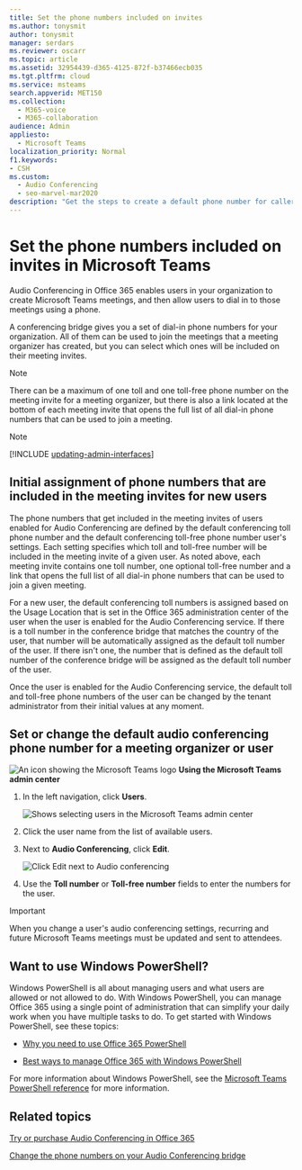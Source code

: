 ```yaml
---
title: Set the phone numbers included on invites
ms.author: tonysmit
author: tonysmit
manager: serdars
ms.reviewer: oscarr
ms.topic: article
ms.assetid: 32954439-d365-4125-872f-b37466ecb035
ms.tgt.pltfrm: cloud
ms.service: msteams
search.appverid: MET150
ms.collection: 
  - M365-voice
  - M365-collaboration
audience: Admin
appliesto: 
  - Microsoft Teams
localization_priority: Normal
f1.keywords:
- CSH
ms.custom: 
  - Audio Conferencing
  - seo-marvel-mar2020
description: "Get the steps to create a default phone number for callers to join a Microsoft Teams meeting. "
---
```


# Set the phone numbers included on invites in Microsoft Teams

Audio Conferencing in Office 365 enables users in your organization to create Microsoft Teams meetings, and then allow users to dial in to those meetings using a phone.
  
A conferencing bridge gives you a set of dial-in phone numbers for your organization. All of them can be used to join the meetings that a meeting organizer has created, but you can select which ones will be included on their meeting invites.
  
> [!NOTE]
> There can be a maximum of one toll and one toll-free phone number on the meeting invite for a meeting organizer, but there is also a link located at the bottom of each meeting invite that opens the full list of all dial-in phone numbers that can be used to join a meeting. 

> [!NOTE]
> [!INCLUDE [updating-admin-interfaces](includes/updating-admin-interfaces.md)]
  
## Initial assignment of phone numbers that are included in the meeting invites for new users

The phone numbers that get included in the meeting invites of users enabled for Audio Conferencing are defined by the default conferencing toll phone number and the default conferencing toll-free phone number user's settings. Each setting specifies which toll and toll-free number will be included in the meeting invite of a given user. As noted above, each meeting invite contains one toll number, one optional toll-free number and a link that opens the full list of all dial-in phone numbers that can be used to join a given meeting.

For a new user, the default conferencing toll numbers is assigned based on the Usage Location that is set in the Office 365 administration center of the user when the user is enabled for the Audio Conferencing service. If there is a toll number in the conference bridge that matches the country of the user, that number will be automatically assigned as the default toll number of the user. If there isn't one, the number that is defined as the default toll number of the conference bridge will be assigned as the default toll number of the user.  

Once the user is enabled for the Audio Conferencing service, the default toll and toll-free phone numbers of the user can be changed by the tenant administrator from their initial values at any moment.

## Set or change the default audio conferencing phone number for a meeting organizer or user

![An icon showing the Microsoft Teams logo](media/teams-logo-30x30.png) **Using the Microsoft Teams admin center**

1. In the left navigation, click **Users**.

    ![Shows selecting users in the Microsoft Teams admin center](media/teams-set-phone-numbers-on-invites-image1.png)

2. Click the user name from the list of available users.

3. Next to **Audio Conferencing**, click **Edit**. 
    
    ![Click Edit next to Audio conferencing](media/teams-set-phone-numbers-on-invites-image3.png)

4. Use the **Toll number** or **Toll-free number** fields to enter the numbers for the user.


> [!IMPORTANT]
> When you change a user's audio conferencing settings, recurring and future Microsoft Teams meetings must be updated and sent to attendees. 

## Want to use Windows PowerShell?

Windows PowerShell is all about managing users and what users are allowed or not allowed to do. With Windows PowerShell, you can manage Office 365 using a single point of administration that can simplify your daily work when you have multiple tasks to do. To get started with Windows PowerShell, see these topics:
    
  - [Why you need to use Office 365 PowerShell](https://go.microsoft.com/fwlink/?LinkId=525041)
    
  - [Best ways to manage Office 365 with Windows PowerShell](https://go.microsoft.com/fwlink/?LinkId=525142)
    
For more information about Windows PowerShell, see the [Microsoft Teams PowerShell reference](https://docs.microsoft.com/powershell/module/teams/?view=teams-ps) for more information. 
  
    
## Related topics

[Try or purchase Audio Conferencing in Office 365](/SkypeForBusiness/audio-conferencing-in-office-365/try-or-purchase-audio-conferencing-in-office-365)

[Change the phone numbers on your Audio Conferencing bridge](change-the-phone-numbers-on-your-audio-conferencing-bridge.md)
